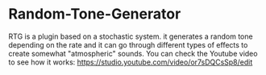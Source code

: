 # Random-Tone-Generator
RTG is a plugin based on a stochastic system. it generates a random tone depending on the rate and it can go through different types of effects to create somewhat "atmospheric" sounds.
You can check the Youtube video to see how it works: https://studio.youtube.com/video/or7sDQCsSp8/edit

